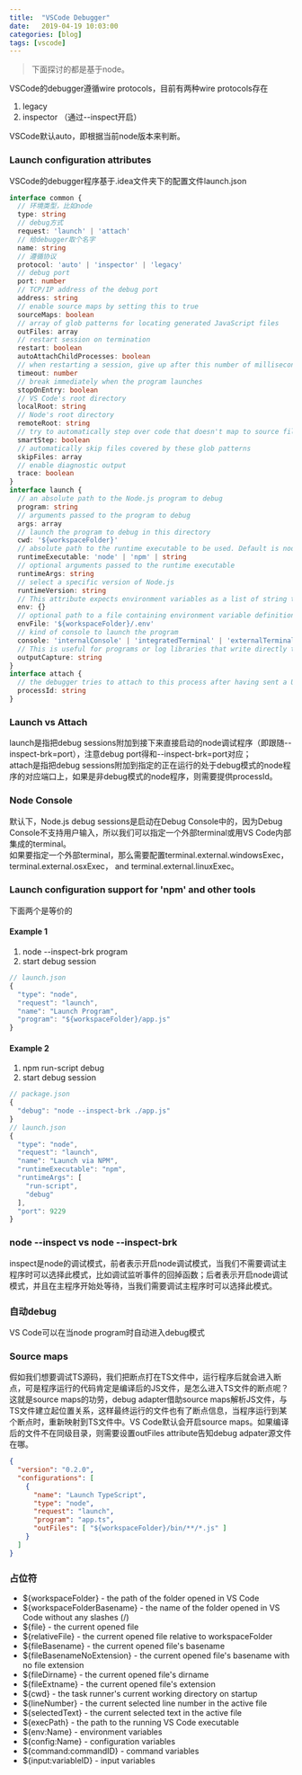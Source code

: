 ```yaml
---
title:  "VSCode Debugger"
date:   2019-04-19 10:03:00
categories: [blog]
tags: [vscode]
---
```


> 下面探讨的都是基于node。

VSCode的debugger遵循wire protocols，目前有两种wire protocols存在
1. legacy
2. inspector （通过--inspect开启）

VSCode默认auto，即根据当前node版本来判断。

### Launch configuration attributes
VSCode的debugger程序基于.idea文件夹下的配置文件launch.json
```ts
interface common {
  // 环境类型，比如node
  type: string
  // debug方式
  request: 'launch' | 'attach'
  // 给debugger取个名字
  name: string
  // 遵循协议
  protocol: 'auto' | 'inspector' | 'legacy'
  // debug port
  port: number
  // TCP/IP address of the debug port
  address: string
  // enable source maps by setting this to true
  sourceMaps: boolean
  // array of glob patterns for locating generated JavaScript files
  outFiles: array
  // restart session on termination
  restart: boolean
  autoAttachChildProcesses: boolean
  // when restarting a session, give up after this number of milliseconds
  timeout: number
  // break immediately when the program launches
  stopOnEntry: boolean
  // VS Code's root directory
  localRoot: string
  // Node's root directory
  remoteRoot: string
  // try to automatically step over code that doesn't map to source files
  smartStep: boolean
  // automatically skip files covered by these glob patterns
  skipFiles: array
  // enable diagnostic output
  trace: boolean
}
interface launch {
  // an absolute path to the Node.js program to debug
  program: string
  // arguments passed to the program to debug
  args: array
  // launch the program to debug in this directory
  cwd: '${workspaceFolder}'
  // absolute path to the runtime executable to be used. Default is node
  runtimeExecutable: 'node' | 'npm' | string
  // optional arguments passed to the runtime executable
  runtimeArgs: string
  // select a specific version of Node.js
  runtimeVersion: string
  // This attribute expects environment variables as a list of string typed key/value pairs
  env: {}
  // optional path to a file containing environment variable definitions
  envFile: '${workspaceFolder}/.env'
  // kind of console to launch the program
  console: 'internalConsole' | 'integratedTerminal' | 'externalTerminal'
  // This is useful for programs or log libraries that write directly to the stdout/stderr streams instead of using console.* APIs
  outputCapture: string
}
interface attach {
  // the debugger tries to attach to this process after having sent a USR1 signal, conflict with port
  processId: string
}
```

### Launch vs Attach
launch是指把debug sessions附加到接下来直接启动的node调试程序（即跟随--inspect-brk=port），注意debug port得和--inspect-brk=port对应；  
attach是指把debug sessions附加到指定的正在运行的处于debug模式的node程序的对应端口上，如果是非debug模式的node程序，则需要提供processId。

### Node Console
默认下，Node.js debug sessions是启动在Debug Console中的，因为Debug Console不支持用户输入，所以我们可以指定一个外部terminal或用VS Code内部集成的terminal。  
如果要指定一个外部terminal，那么需要配置terminal.external.windowsExec，terminal.external.osxExec， and terminal.external.linuxExec。


### Launch configuration support for 'npm' and other tools
下面两个是等价的
#### Example 1
1. node --inspect-brk program
2. start debug session
```js
// launch.json
{
  "type": "node",
  "request": "launch",
  "name": "Launch Program",
  "program": "${workspaceFolder}/app.js"
}
```
#### Example 2
1. npm run-script debug
2. start debug session
```js
// package.json
{
  "debug": "node --inspect-brk ./app.js"
}
// launch.json
{
  "type": "node",
  "request": "launch",
  "name": "Launch via NPM",
  "runtimeExecutable": "npm",
  "runtimeArgs": [
    "run-script",
    "debug"
  ],
  "port": 9229
}
```

### node --inspect vs node --inspect-brk
inspect是node的调试模式，前者表示开启node调试模式，当我们不需要调试主程序时可以选择此模式，比如调试监听事件的回掉函数；后者表示开启node调试模式，并且在主程序开始处等待，当我们需要调试主程序时可以选择此模式。

### 自动debug
VS Code可以在当node program时自动进入debug模式

### Source maps
假如我们想要调试TS源码，我们把断点打在TS文件中，运行程序后就会进入断点，可是程序运行的代码肯定是编译后的JS文件，是怎么进入TS文件的断点呢？这就是source maps的功劳，debug adapter借助source maps解析JS文件，与TS文件建立起位置关系，这样最终运行的文件也有了断点信息，当程序运行到某个断点时，重新映射到TS文件中。VS Code默认会开启source maps。如果编译后的文件不在同级目录，则需要设置outFiles attribute告知debug adpater源文件在哪。
```json
{
  "version": "0.2.0",
  "configurations": [
    {
      "name": "Launch TypeScript",
      "type": "node",
      "request": "launch",
      "program": "app.ts",
      "outFiles": [ "${workspaceFolder}/bin/**/*.js" ]
    }
  ]
}
```

### 占位符
- ${workspaceFolder} - the path of the folder opened in VS Code
- ${workspaceFolderBasename} - the name of the folder opened in VS Code without any slashes (/)
- ${file} - the current opened file
- ${relativeFile} - the current opened file relative to workspaceFolder
- ${fileBasename} - the current opened file's basename
- ${fileBasenameNoExtension} - the current opened file's basename with no file extension
- ${fileDirname} - the current opened file's dirname
- ${fileExtname} - the current opened file's extension
- ${cwd} - the task runner's current working directory on startup
- ${lineNumber} - the current selected line number in the active file
- ${selectedText} - the current selected text in the active file
- ${execPath} - the path to the running VS Code executable
- ${env:Name} - environment variables
- ${config:Name} - configuration variables
- ${command:commandID} - command variables
- ${input:variableID} - input variables

[1]: https://code.visualstudio.com/docs/nodejs/nodejs-debugging
[2]: https://code.visualstudio.com/docs/editor/variables-reference